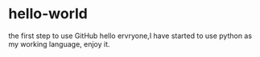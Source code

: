 # hello-world
the first step to use GitHub
hello ervryone,I have started to use python as my working language, enjoy it. 
